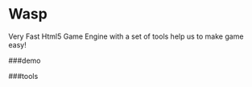 # Wasp
Very Fast Html5 Game Engine with a set of tools help us to make game easy! 

###demo


###tools

